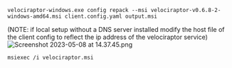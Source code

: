 `velociraptor-windows.exe config repack --msi velociraptor-v0.6.8-2-windows-amd64.msi client.config.yaml output.msi`

(NOTE: if local setup without a DNS server installed modify the host file of the client config to reflect the ip address of the velociraptor service)![Screenshot 2023-05-08 at 14.37.45.png](../../_resources/Screenshot%202023-05-08%20at%2014.37.45.png)

`msiexec /i velociraptor.msi`